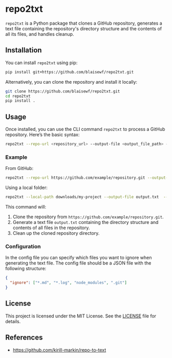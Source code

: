 # repo2txt

`repo2txt` is a Python package that clones a GitHub repository, generates a text file containing the repository's directory structure and the contents of all its files, and handles cleanup.

## Installation

You can install `repo2txt` using pip:

```sh
pip install git+https://github.com/blaisewf/repo2txt.git
```

Alternatively, you can clone the repository and install it locally:

```sh
git clone https://github.com/blaisewf/repo2txt.git
cd repo2txt
pip install .
```

## Usage

Once installed, you can use the CLI command `repo2txt` to process a GitHub repository. Here’s the basic syntax:

```sh
repo2txt --repo-url <repository_url> --output-file <output_file_path> --branch <branch_name> --config <config_file_path> --local-path <local_path>
```

### Example

From GitHub:

```sh
repo2txt --repo-url https://github.com/example/repository.git --output-file output.txt --branch develop --config repo2txt/configs/config.json
```

Using a local folder:

```sh
repo2txt --local-path downloads/my-project --output-file output.txt  --config repo2txt/configs/config.json
```

This command will:

1. Clone the repository from `https://github.com/example/repository.git`.
2. Generate a text file `output.txt` containing the directory structure and contents of all files in the repository.
3. Clean up the cloned repository directory.

### Configuration

In the config file you can specify which files you want to ignore when generating the text file. The config file should be a JSON file with the following structure:

```json
{
  "ignore": ["*.md", "*.log", "node_modules", ".git"]
}
```

## License

This project is licensed under the MIT License. See the [LICENSE](LICENSE) file for details.

## References

- https://github.com/kirill-markin/repo-to-text
